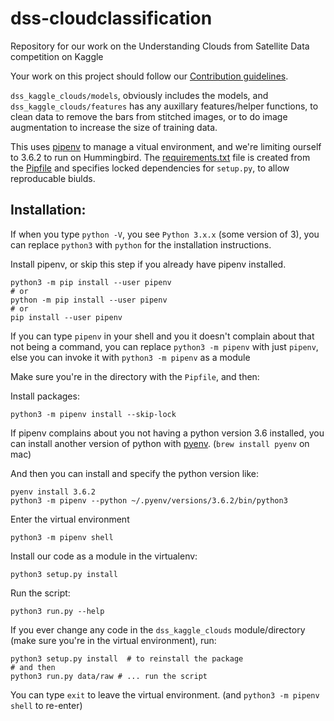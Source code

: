 # dss-cloudclassification
Repository for our work on the Understanding Clouds from Satellite Data competition on Kaggle

Your work on this project should follow our [Contribution guidelines](https://github.com/datascienceslugs/Useful-Documents/blob/master/CONTRIBUTING.md).

`dss_kaggle_clouds/models`, obviously includes the models, and `dss_kaggle_clouds/features` has any auxillary features/helper functions, to clean data to remove the bars from stitched images, or to do image augmentation to increase the size of training data.

This uses [pipenv](https://pipenv-fork.readthedocs.io/en/latest/) to manage a vitual environment, and we're limiting ourself to 3.6.2 to run on Hummingbird. The [requirements.txt](./requirements.txt) file is created from the [Pipfile](./Pipfile) and specifies locked dependencies for `setup.py`, to allow reproducable biulds.


## Installation:

If when you type `python -V`, you see `Python 3.x.x` (some version of 3), you can replace `python3` with `python` for the installation instructions.

Install pipenv, or skip this step if you already have pipenv installed.

```
python3 -m pip install --user pipenv
# or
python -m pip install --user pipenv
# or
pip install --user pipenv
```

If you can type `pipenv` in your shell and you it doesn't complain about that not being a command, you can replace `python3 -m pipenv` with just `pipenv`, else you can invoke it with `python3 -m pipenv` as a module


Make sure you're in the directory with the `Pipfile`, and then:

Install packages:

```
python3 -m pipenv install --skip-lock
```

If pipenv complains about you not having a python version 3.6 installed, you can install another version of python with [pyenv](https://github.com/pyenv/pyenv#installation). (`brew install pyenv` on mac)

And then you can install and specify the python version like:

```
pyenv install 3.6.2
python3 -m pipenv --python ~/.pyenv/versions/3.6.2/bin/python3
```

Enter the virtual environment

```
python3 -m pipenv shell
```

Install our code as a module in the virtualenv:

```
python3 setup.py install
```

Run the script:

```
python3 run.py --help
```

If you ever change any code in the `dss_kaggle_clouds` module/directory (make sure you're in the virtual environment), run:

```
python3 setup.py install  # to reinstall the package
# and then
python3 run.py data/raw # ... run the script
```

You can type `exit` to leave the virtual environment. (and `python3 -m pipenv shell` to re-enter)
